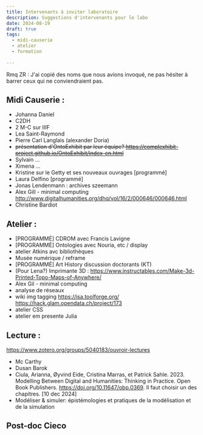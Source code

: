 ```yaml
---
title: Intervenants à inviter laboratoire
description: Suggestions d'intervenants pour le labo
date: 2024-08-19
draft: true
tags: 
  - midi-causerie
  - atelier
  - formation
    
---
```

Rmq ZR : J'ai copié des noms que nous avions invoqué, ne pas hésiter à barrer ceux qui ne conviendraient pas.

## Midi Causerie : 

- Johanna Daniel
- C2DH
- 2 M-C sur IIIF
- Lea Saint-Raymond
- Pierre Carl Langlais (alexander Doria)
- ~~présentation d'OntoExhibit par leur équipe? https://complexhibit-project.github.io/OntoExhibit/index-en.html~~
- Sylvain ...
- Ximena ...
- Kristine sur le Getty et ses nouveaux ouvrages [programmé]
- Laura Delfino [programmé]
- Jonas Lendenmann : archives szeemann 
- Alex Gill - minimal computing http://www.digitalhumanities.org/dhq/vol/16/2/000646/000646.html
- Christine Bardiot

## Atelier : 

- [PROGRAMMÉ] CDROM avec Francis Lavigne
- [PROGRAMMÉ] Ontologies avec Nouria, etc / display
- atelier Atkins avc bibliothèques
- Musée numérique / reframe
- [PROGRAMMÉ] Art History discussion doctorants (KT)
- (Pour Lena?) Imprimante 3D : https://www.instructables.com/Make-3d-Printed-Topo-Maps-of-Anywhere/
- Alex Gil - minimal computing
- analyse de réseaux
- wiki img tagging https://isa.toolforge.org/ https://hack.glam.opendata.ch/project/173
- atelier CSS
- atelier em presente Julia

## Lecture : 
https://www.zotero.org/groups/5040183/ouvroir-lectures
- Mc Carthy 
- Dusan Barok
- Ciula, Arianna, Øyvind Eide, Cristina Marras, et Patrick Sahle. 2023. Modelling Between Digital and Humanities: Thinking in Practice. Open Book Publishers. https://doi.org/10.11647/obp.0369.
Il faut choisir un des chapitres. [10 dec 2024]
- Modéliser & simuler: épistémologies et pratiques de la modélisation et de la simulation
  
## Post-doc Cieco
